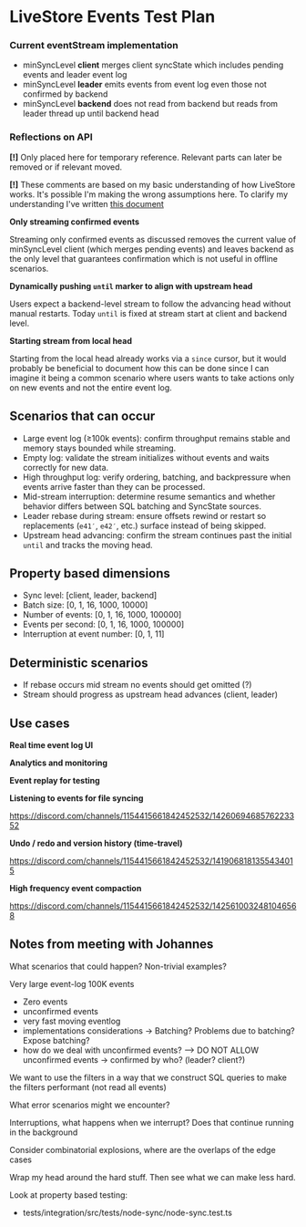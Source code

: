 # LiveStore Events Test Plan

### Current eventStream implementation

- minSyncLevel **client** merges client syncState which includes pending events and leader event log
- minSyncLevel **leader** emits events from event log even those not confirmed by backend
- minSyncLevel **backend** does not read from backend but reads from leader thread up until backend head

### Reflections on API

**[!]** Only placed here for temporary reference. Relevant parts can later be removed or if relevant moved.

**[!]** These comments are based on my basic understanding of how LiveStore works. It's possible I'm making the wrong assumptions here. To clarify my understanding I've written [this document](understanding-events.md)

**Only streaming confirmed events**

Streaming only confirmed events as discussed removes the current value of minSyncLevel client (which merges pending events) and leaves backend as the only level that guarantees confirmation which is not useful in offline scenarios.

**Dynamically pushing `until` marker to align with upstream head**

Users expect a backend-level stream to follow the advancing head without manual restarts. Today `until` is fixed at stream start at client and backend level.

**Starting stream from local head**

Starting from the local head already works via a `since` cursor, but it would probably be beneficial to document how this can be done since I can imagine it being a common scenario where users wants to take actions only on new events and not the entire event log.

## Scenarios that can occur

- Large event log (≥100k events): confirm throughput remains stable and memory stays bounded while streaming.
- Empty log: validate the stream initializes without events and waits correctly for new data.
- High throughput log: verify ordering, batching, and backpressure when events arrive faster than they can be processed.
- Mid-stream interruption: determine resume semantics and whether behavior differs between SQL batching and SyncState sources.
- Leader rebase during stream: ensure offsets rewind or restart so replacements (`e41′`, `e42′`, etc.) surface instead of being skipped.
- Upstream head advancing: confirm the stream continues past the initial `until` and tracks the moving head.

## Property based dimensions

- Sync level: [client, leader, backend]
- Batch size: [0, 1, 16, 1000, 10000]
- Number of events: [0, 1, 16, 1000, 100000]
- Events per second: [0, 1, 16, 1000, 100000]
- Interruption at event number: [0, 1, 11]

## Deterministic scenarios

- If rebase occurs mid stream no events should get omitted (?)
- Stream should progress as upstream head advances (client, leader)

## Use cases

**Real time event log UI**

**Analytics and monitoring**

**Event replay for testing**

**Listening to events for file syncing**

https://discord.com/channels/1154415661842452532/1426069468576223352

**Undo / redo and version history (time-travel)**

https://discord.com/channels/1154415661842452532/1419068181355434015

**High frequency event compaction**

https://discord.com/channels/1154415661842452532/1425610032481046568

## Notes from meeting with Johannes

What scenarios that could happen?
Non-trivial examples?

Very large event-log 100K events
- Zero events
- unconfirmed events
- very fast moving eventlog
- implementations considerations -> Batching? Problems due to batching? Expose batching?
- how do we deal with unconfirmed events? --> DO NOT ALLOW unconfirmed events -> confirmed by who? (leader? client?)

We want to use the filters in a way that we construct SQL queries to make the filters performant (not read all events)

What error scenarios might we encounter?

Interruptions, what happens when we interrupt? Does that continue running in the background

Consider combinatorial explosions, where are the overlaps of the edge cases

Wrap my head around the hard stuff. Then see what we can make less hard.

Look at property based testing:
- tests/integration/src/tests/node-sync/node-sync.test.ts